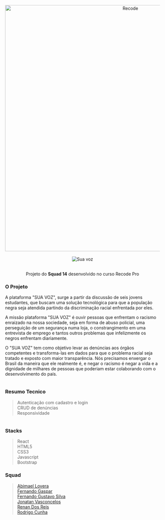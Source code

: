 <div align="center">
 
<img  width="800"  alt="Recode" justify-content="center" src="https://newsga.recode.org.br/assets/img/logo-recode-azul.png">
  
   <br>
   <br>
  
<img  alt="Sua voz" justify-content="center" src="https://pbs.twimg.com/media/FPgrCBqWQAc8k1B?format=png&name=240x240">
  
   <br>
   <br>


  <p>Projeto do <strong>Squad 14</strong> desenvolvido no curso Recode Pro</p>
</div>

<div>
<h3> O Projeto </h3> 
<p>
  A plataforma "SUA VOZ", surge a partir da discussão de seis jovens estudantes, 
  que buscam uma solução tecnológica para que a população negra seja atendida partindo da discriminação racial enfrentada por eles.
</p>
 
<p>
  A missão plataforma "SUA VOZ" é ouvir pessoas que enfrentam o racismo enraizado na nossa sociedade, 
  seja em forma de abuso policial, uma perseguição de um segurança numa loja, o constrangimento em uma entrevista de emprego 
  e tantos outros problemas que infelizmente os negros enfrentam diariamente.

O "SUA VOZ" tem como objetivo levar as denúncias aos órgãos competentes e transforma-las em dados para que o problema racial seja tratado 
  e exposto com maior transparência. Nós precisamos enxergar o Brasil da maneira que ele realmente é, e negar o racismo é negar a vida e a 
  dignidade de milhares de pessoas que poderiam estar colaborando com o desenvolvimento do país.
</p>
  
  #
  
<h3> Resumo Tecnico </h3>
  
> Autenticação com cadastro e login </br>
> CRUD de denúncias </br>
> Responsividade </br>
  
  #


<h3> Stacks </h3>

> React </br>
> HTML5 </br>
> CSS3 </br>
> Javascript </br>
> Bootstrap
</div>

<div>
<h3> Squad </h3>

> [Abimael Lovera](https://github.com/Abimael-Lovera) </br>
> [Fernando Gaspar](https://github.com/FernandoGasparr) </br>
> [Fernando Gustavo Silva](https://github.com/FeGustavo07) </br>
> [Jonatan Vasconcelos](https://github.com/jonatanmk) </br>
> [Renan Dos Reis](https://github.com/RenanReisFernandes) </br>
> [Rodrigo Cunha](https://github.com/rodsluizz) </br>
  
</div>

<div>
</div>
